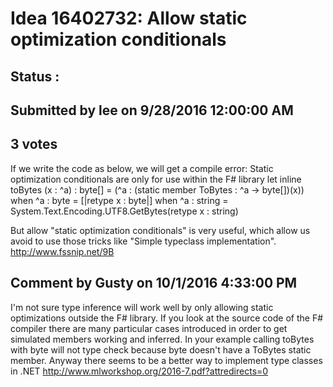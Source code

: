 # Idea 16402732: Allow static optimization conditionals #

## Status : 

## Submitted by lee on 9/28/2016 12:00:00 AM

## 3 votes

If we write the code as below, we will get a compile error: Static optimization conditionals are only for use within the F# library
let inline toBytes (x : ^a) : byte[] =
(^a : (static member ToBytes : ^a -> byte[])(x))
when ^a : byte = [|retype x : byte|]
when ^a : string = System.Text.Encoding.UTF8.GetBytes(retype x : string)

But allow "static optimization conditionals" is very useful, which allow us avoid to use those tricks like "Simple typeclass implementation". http://www.fssnip.net/9B


## Comment by Gusty on 10/1/2016 4:33:00 PM

I'm not sure type inference will work well by only allowing static optimizations outside the F# library.
If you look at the source code of the F# compiler there are many particular cases introduced in order to get simulated members working and inferred.
In your example calling toBytes with byte will not type check because byte doesn't have a ToBytes static member.
Anyway there seems to be a better way to implement type classes in .NET http://www.mlworkshop.org/2016-7.pdf?attredirects=0
